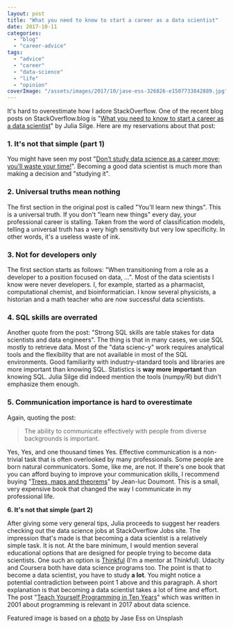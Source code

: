```yaml
---
layout: post
title: "What you need to know to start a career as a data scientist"
date: 2017-10-11
categories: 
  - "blog"
  - "career-advice"
tags: 
  - "advice"
  - "career"
  - "data-science"
  - "life"
  - "opinion"
coverImage: "/assets/images/2017/10/jase-ess-326826-e1507733842889.jpg"
---
```


It's hard to overestimate how I adore StackOverflow. One of the recent blog posts on StackOverflow.blog is "[What you need to know to start a career as a data scientist](https://stackoverflow.blog/2017/10/05/need-know-start-career-data-scientist/)" by Julia Silge. Here are my reservations about that post:

### 1\. It's not that simple (part 1)

You might have seen my post "[Don’t study data science as a career move; you’ll waste your time!](http://gorelik.net/2017/05/29/dont-study-data-science/)". Becoming a good data scientist is much more than making a decision and "studying it".

### **2\. Universal truths mean nothing**

The first section in the original post is called "You'll learn new things". This is a universal truth. If you don't "learn new things" every day, your professional career is stalling. Taken from the word of classification models, telling a universal truth has a very high sensitivity but very low specificity. In other words, it's a useless waste of ink.

### **3\. Not for developers only**

The first section starts as follows: "When transitioning from a role as a developer to a position focused on data, ...". Most of the data scientists I know were never developers. I, for example, started as a pharmacist, computational chemist, and bioinformatician. I know several physicists, a historian and a math teacher who are now successful data scientists.

### **4\. SQL skills are overrated**

Another quote from the post: "Strong SQL skills are table stakes for data scientists and data engineers". The thing is that in many cases, we use SQL mostly to retrieve data. Most of the "data scienc-y" work requires analytical tools and the flexibility that are not available in most of the SQL environments. Good familiarity with industry-standard tools and libraries are more important than knowing SQL. Statistics is **way more important** than knowing SQL. Julia Silge did indeed mention the tools (numpy/R) but didn't emphasize them enough.

### **5\. Communication importance is hard to overestimate**

Again, quoting the post:

> The ability to communicate effectively with people from diverse backgrounds is important.

Yes, Yes, and one thousand times Yes. Effective communication is a non-trivial task that is often overlooked by many professionals. Some people are born natural communicators. Some, like me, are not. If there's one book that you can afford buying to improve your communication skills, I recommend buying "[Trees, maps and theorems](http://www.treesmapsandtheorems.com/)" by Jean-luc Doumont. This is a small, very expensive book that changed the way I communicate in my professional life.

**6\. It's not that simple (part 2)**

After giving some very general tips, Julia proceeds to suggest her readers checking out the data science jobs at StackOverflow Jobs site. The impression that's made is that becoming a data scientist is a relatively simple task. It is not. At the bare minimum, I would mention several educational options that are designed for people trying to become data scientists. One such an option is [Thinkful](https://www.thinkful.com/) (I'm a mentor at Thinkful). Udacity and Coursera both have data science programs too. The point is that to become a data scientist, you have to study **a lot**. You might notice a potential contradiction between point 1 above and this paragraph. A short explanation is that becoming a data scientist takes a lot of time and effort. The post "[Teach Yourself Programming in Ten Years](http://norvig.com/21-days.html)" which was written in 2001 about programming is relevant in 2017 about data science.

Featured image is based on a [photo](https://unsplash.com/photos/g4aiU4mEsZM) by Jase Ess on Unsplash
